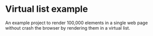 # Virtual list example

An example project to render 100,000 elements in a single web page without crash the browser by rendering them in a virtual list.
